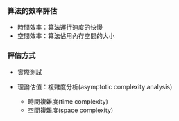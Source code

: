### 算法的效率評估
- 時間效率：算法運行速度的快慢
- 空間效率：算法佔用內存空間的大小

### 評估方式
- 實際測試
- 理論估值：複雜度分析(asymptotic complexity analysis)
    
    - 時間複雜度(time complexity)
    - 空間複雜度(space complexity)